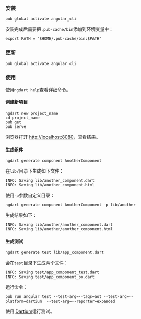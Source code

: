### 安装

```
pub global activate angular_cli
```

安装完成后需要把`.pub-cache/bin`添加到环境变量中：

```
export PATH = "$HOME/.pub-cache/bin:$PATH"
```

### 更新

```
pub global activate angular_cli
```

### 使用

使用`ngdart help`查看详细命令。

#### 创建新项目

```
ngdart new project_name
cd project_name
pub get
pub serve
```

浏览器打开 [http://localhost:8080](http://localhost:8080)，查看结果。

#### 生成组件

```
ngdart generate component AnotherComponent
```

在`lib/`目录下生成如下文件：

```
INFO: Saving lib/another_component.dart
INFO: Saving lib/another_component.html
```

使用`-p`参数自定义目录：

```
ngdart generate component AnotherComponent -p lib/another
```

生成结果如下：

```
INFO: Saving lib/another/another_component.dart
INFO: Saving lib/another/another_component.html
```

#### 生成测试

```
ngdart generate test lib/app_component.dart
```

会在`test`目录下生成两个文件：

```
INFO: Saving test/app_component_test.dart
INFO: Saving test/app_component_po.dart
```

运行命令：

```
pub run angular_test --test-arg=--tags=aot --test-arg=--platform=dartium  --test-arg=--reporter=expanded
```

使用 [Dartium](https://webdev.dartlang.org/tools/dartium)运行测试。
